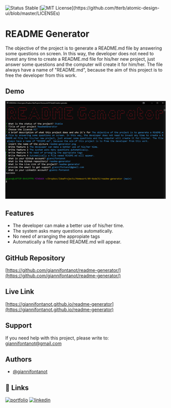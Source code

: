 
![Status Stable](https://img.shields.io/badge/Status-Stable-blue)
[![MIT License](https://img.shields.io/apm/l/atomic-design-ui.svg?)](https://github.com/tterb/atomic-design-ui/blob/master/LICENSEs)
# README Generator
The objective of the project is to generate a README.md file by answering some questions on screen. In this way, the developer does not need to invest any time to create a README.md file for his/her new project, just answer some questions and the computer will create it for him/her. The file always have a name of "README.md", because the aim of this project is to free the developer from this work.
## Demo
![readme-generator.png](readme-generator.png)
## Features
- The developer can make a better use of his/her time.
- The system asks many questions automatically.
- No need of arranging the appropiate tags 
- Automatically a file named README.md will appear.
## GitHub Repository
[https://github.com/giannifontanot/readme-generator/](https://github.com/giannifontanot/readme-generator/)
## Live Link
[https://giannifontanot.github.io/readme-generator](https://giannifontanot.github.io/readme-generator)
## Support
If you need help with this project, please write to: [giannifontanot@gmail.com](giannifontanot@gmail.com)
## Authors
 - [@giannifontanot](https://www.github.com/giannifontanot)
## 🔗 Links
[![portfolio](https://img.shields.io/badge/my_portfolio-000?style=for-the-badge&logo=ko-fi&logoColor=white)](https://github.com/giannifontanot/)
[![linkedin](https://img.shields.io/badge/linkedin-0A66C2?style=for-the-badge&logo=linkedin&logoColor=white)](https://www.linkedin.com/in/gianni-fontanot/)
